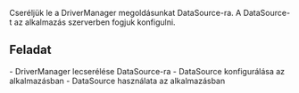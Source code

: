 Cseréljük le a DriverManager megoldásunkat DataSource-ra. A DataSource-t az alkalmazás szerverben fogjuk konfigulni.

<h2>Feladat</h2>
- DriverManager lecserélése DataSource-ra
- DataSource konfigurálása az alkalmazásban 
- DataSource használata az alkalmazásban
